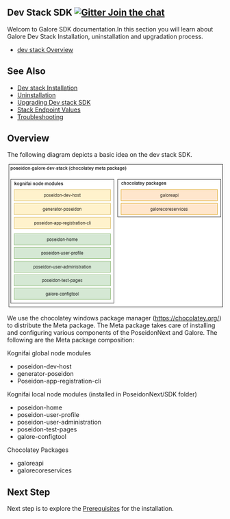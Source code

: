 ## Dev Stack SDK [![Gitter Join the chat](https://badges.gitter.im/Join%20Chat.svg)](https://gitter.im/kognifai/Lobby)

Welcom to Galore SDK documentation.In this section you will learn about Galore Dev Stack Installation, uninstallation and upgradation process.


- [dev stack Overview](#Overview)

## See Also
- [Dev stack Installation](Installation.md)
- [Uninstallation](Uninstallation.md)
- [Upgrading Dev stack SDK](Upgrading%20Dev%20stack.md)
- [Stack Endpoint Values](Stack%20Endpoint%20Values.md)
- [Troubleshooting](Troubleshooting.md)

## Overview

The following diagram depicts a basic idea on the dev stack SDK.

![](Images/Dev%20stack%20SDK%20overview.png)

We use the chocolatey windows package manager (https://chocolatey.org/) to distribute the Meta package. The Meta package takes care of installing and configuring various components of the PoseidonNext and Galore.  The following are the Meta package composition:

Kognifai global node modules
-	poseidon-dev-host
-	generator-poseidon
-	Poseidon-app-registration-cli

Kognifai local node modules (installed in PoseidonNext/SDK folder)
- poseidon-home
- poseidon-user-profile
- poseidon-user-administration
- poseidon-test-pages
- galore-configtool

Chocolatey Packages
- galoreapi
- galorecoreservices

## Next Step

Next step is to explore the [Prerequisites](Prerequisites.md) for the installation.
